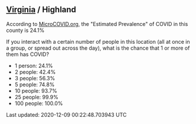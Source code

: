 
## [Virginia](/united-states/virginia) / Highland

According to [MicroCOVID.org](http://microcovid.org),
the "Estimated Prevalence" of COVID in this county is 24.1%

If you interact with a certain number of people in this location
(all at once in a group, or spread out across the day), what is the chance that
1 or more of them has COVID?

- 1 person: 24.1%
- 2 people: 42.4%
- 3 people: 56.3%
- 5 people: 74.8%
- 10 people: 93.7%
- 25 people: 99.9%
- 100 people: 100.0%

Last updated: 2020-12-09 00:22:48.703943 UTC
